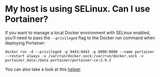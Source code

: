# My host is using SELinux. Can I use Portainer?

If you want to manage a local Docker environment with SELinux enabled, you’ll need to pass the `--privileged` flag to the Docker run command when deploying Portainer:

```
docker run -d --privileged -p 9443:9443 -p 8000:8000 --name portainer --restart always -v /var/run/docker.sock:/var/run/docker.sock -v portainer_data:/data portainer/portainer-ce:2.9.3
```

You can also take a look at this [helper](https://github.com/dpw/selinux-dockersock).
